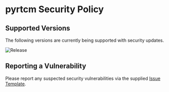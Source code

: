 # pyrtcm Security Policy

## Supported Versions

The following versions are currently being supported with security updates.

![Release](https://img.shields.io/github/v/release/semuconsulting/pyrtcm)

## Reporting a Vulnerability

Please report any suspected security vulnerabilities via the supplied
[Issue Template](https://github.com/semuconsulting/pyrtcm/blob/master/.github/ISSUE_TEMPLATE/bug_report.md).
